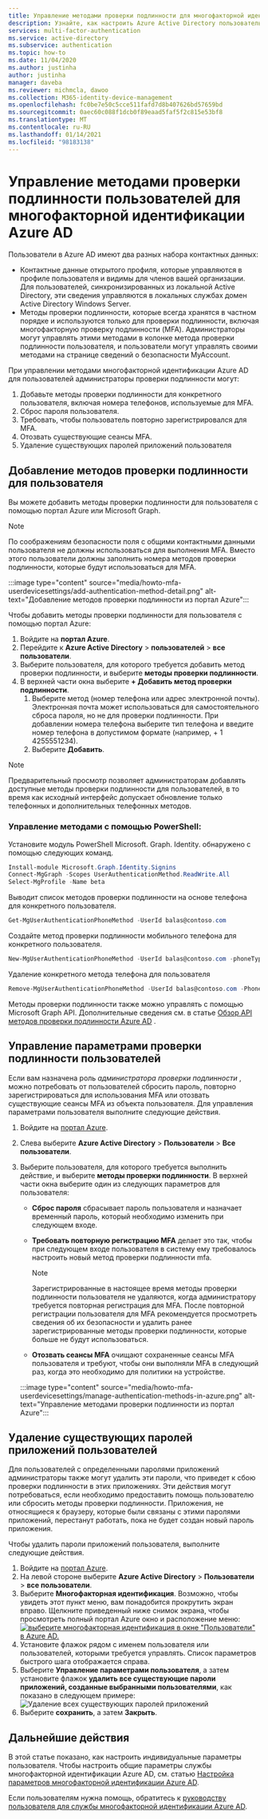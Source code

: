 ```yaml
---
title: Управление методами проверки подлинности для многофакторной идентификации Azure AD — Azure Active Directory
description: Узнайте, как настроить Azure Active Directory пользовательские параметры для многофакторной идентификации Azure AD.
services: multi-factor-authentication
ms.service: active-directory
ms.subservice: authentication
ms.topic: how-to
ms.date: 11/04/2020
ms.author: justinha
author: justinha
manager: daveba
ms.reviewer: michmcla, dawoo
ms.collection: M365-identity-device-management
ms.openlocfilehash: fc0be7e50c5cce511fafd7d8b407626bd57659bd
ms.sourcegitcommit: 0aec60c088f1dcb0f89eaad5faf5f2c815e53bf8
ms.translationtype: MT
ms.contentlocale: ru-RU
ms.lasthandoff: 01/14/2021
ms.locfileid: "98183138"
---
```

# <a name="manage-user-authentication-methods-for-azure-ad-multi-factor-authentication"></a>Управление методами проверки подлинности пользователей для многофакторной идентификации Azure AD

Пользователи в Azure AD имеют два разных набора контактных данных:  

- Контактные данные открытого профиля, которые управляются в профиле пользователя и видимы для членов вашей организации. Для пользователей, синхронизированных из локальной Active Directory, эти сведения управляются в локальных службах домен Active Directory Windows Server.
- Методы проверки подлинности, которые всегда хранятся в частном порядке и используются только для проверки подлинности, включая многофакторную проверку подлинности (MFA). Администраторы могут управлять этими методами в колонке метода проверки подлинности пользователя, и пользователи могут управлять своими методами на странице сведений о безопасности MyAccount.

При управлении методами многофакторной идентификации Azure AD для пользователей администраторы проверки подлинности могут: 

1. Добавьте методы проверки подлинности для конкретного пользователя, включая номера телефонов, используемые для MFA.
1. Сброс пароля пользователя.
1. Требовать, чтобы пользователь повторно зарегистрировался для MFA.
1. Отозвать существующие сеансы MFA.
1. Удаление существующих паролей приложений пользователя  

## <a name="add-authentication-methods-for-a-user"></a>Добавление методов проверки подлинности для пользователя 

Вы можете добавить методы проверки подлинности для пользователя с помощью портал Azure или Microsoft Graph.  

> [!NOTE]
> По соображениям безопасности поля с общими контактными данными пользователя не должны использоваться для выполнения MFA. Вместо этого пользователи должны заполнить номера методов проверки подлинности, которые будут использоваться для MFA.  

:::image type="content" source="media/howto-mfa-userdevicesettings/add-authentication-method-detail.png" alt-text="Добавление методов проверки подлинности из портал Azure":::

Чтобы добавить методы проверки подлинности для пользователя с помощью портал Azure:  

1. Войдите на **портал Azure**. 
1. Перейдите к **Azure Active Directory**  >  **пользователей**  >  **все пользователи**. 
1. Выберите пользователя, для которого требуется добавить метод проверки подлинности, и выберите **методы проверки подлинности**.  
1. В верхней части окна выберите **+ Добавить метод проверки подлинности**.
   1. Выберите метод (номер телефона или адрес электронной почты). Электронная почта может использоваться для самостоятельного сброса пароля, но не для проверки подлинности. При добавлении номера телефона выберите тип телефона и введите номер телефона в допустимом формате (например, + 1 4255551234).
   1. Выберите **Добавить**.

> [!NOTE]
> Предварительный просмотр позволяет администраторам добавлять доступные методы проверки подлинности для пользователей, в то время как исходный интерфейс допускает обновление только телефонных и дополнительных телефонных методов.

### <a name="manage-methods-using-powershell"></a>Управление методами с помощью PowerShell:  

Установите модуль PowerShell Microsoft. Graph. Identity. обнаружено с помощью следующих команд. 

```powershell
Install-module Microsoft.Graph.Identity.Signins
Connect-MgGraph -Scopes UserAuthenticationMethod.ReadWrite.All
Select-MgProfile -Name beta
```

Выводит список методов проверки подлинности на основе телефона для конкретного пользователя.

```powershell
Get-MgUserAuthenticationPhoneMethod -UserId balas@contoso.com
```

Создайте метод проверки подлинности мобильного телефона для конкретного пользователя.

```powershell
New-MgUserAuthenticationPhoneMethod -UserId balas@contoso.com -phoneType "mobile" -phoneNumber "+1 7748933135"
```

Удаление конкретного метода телефона для пользователя

```powershell
Remove-MgUserAuthenticationPhoneMethod -UserId balas@contoso.com -PhoneAuthenticationMethodId 3179e48a-750b-4051-897c-87b9720928f7
```

Методы проверки подлинности также можно управлять с помощью Microsoft Graph API. Дополнительные сведения см. в статье [Обзор API методов проверки подлинности Azure AD](/graph/api/resources/authenticationmethods-overview?view=graph-rest-beta&preserve-view=true) .

## <a name="manage-user-authentication-options"></a>Управление параметрами проверки подлинности пользователей

Если вам назначена роль *администратора проверки подлинности* , можно потребовать от пользователей сбросить пароль, повторно зарегистрироваться для использования MFA или отозвать существующие сеансы MFA из объекта пользователя. Для управления параметрами пользователя выполните следующие действия.

1. Войдите на [портал Azure](https://portal.azure.com).
1. Слева выберите **Azure Active Directory** > **Пользователи** > **Все пользователи**.
1. Выберите пользователя, для которого требуется выполнить действие, и выберите **методы проверки подлинности**. В верхней части окна выберите один из следующих параметров для пользователя:
   - **Сброс пароля** сбрасывает пароль пользователя и назначает временный пароль, который необходимо изменить при следующем входе.
   - **Требовать повторную регистрацию MFA** делает это так, чтобы при следующем входе пользователя в систему ему требовалось настроить новый метод проверки подлинности mfa.
   
      > [!NOTE]
      > Зарегистрированные в настоящее время методы проверки подлинности пользователя не удаляются, когда администратору требуется повторная регистрация для MFA. После повторной регистрации пользователя для MFA рекомендуется просмотреть сведения об их безопасности и удалить ранее зарегистрированные методы проверки подлинности, которые больше не будут использоваться.
   
   - **Отозвать сеансы MFA** очищают сохраненные сеансы MFA пользователя и требуют, чтобы они выполняли MFA в следующий раз, когда это необходимо для политики на устройстве.
   
    :::image type="content" source="media/howto-mfa-userdevicesettings/manage-authentication-methods-in-azure.png" alt-text="Управление методами проверки подлинности из портал Azure":::

## <a name="delete-users-existing-app-passwords"></a>Удаление существующих паролей приложений пользователей

Для пользователей с определенными паролями приложений администраторы также могут удалить эти пароли, что приведет к сбою проверки подлинности в этих приложениях. Эти действия могут потребоваться, если необходимо предоставить помощь пользователю или сбросить методы проверки подлинности. Приложения, не относящиеся к браузеру, которые были связаны с этими паролями приложений, перестанут работать, пока не будет создан новый пароль приложения. 

Чтобы удалить пароли приложений пользователя, выполните следующие действия.

1. Войдите на [портал Azure](https://portal.azure.com).
1. На левой стороне выберите **Azure Active Directory**  >  **Пользователи**  >  **все пользователи**.
1. Выберите **Многофакторная идентификация**. Возможно, чтобы увидеть этот пункт меню, вам понадобится прокрутить экран вправо. Щелкните приведенный ниже снимок экрана, чтобы просмотреть полный портал Azure окно и расположение меню: [ ![ выберите многофакторная идентификация в окне "Пользователи" в Azure AD.](media/howto-mfa-userstates/selectmfa-cropped.png)](media/howto-mfa-userstates/selectmfa.png#lightbox)
1. Установите флажок рядом с именем пользователя или пользователей, которыми требуется управлять. Список параметров быстрого шага отображается справа.
1. Выберите **Управление параметрами пользователя**, а затем установите флажок **удалить все существующие пароли приложений, созданные выбранными пользователями**, как показано в следующем примере: ![ Удаление всех существующих паролей приложений](./media/howto-mfa-userdevicesettings/deleteapppasswords.png)
1. Выберите **сохранить**, а затем **Закрыть**.

## <a name="next-steps"></a>Дальнейшие действия

В этой статье показано, как настроить индивидуальные параметры пользователя. Чтобы настроить общие параметры службы многофакторной идентификации Azure AD, см. статью [Настройка параметров многофакторной идентификации Azure AD](howto-mfa-mfasettings.md).

Если пользователям нужна помощь, обратитесь к [руководству пользователя для службы многофакторной идентификации Azure AD](../user-help/multi-factor-authentication-end-user-first-time.md).
